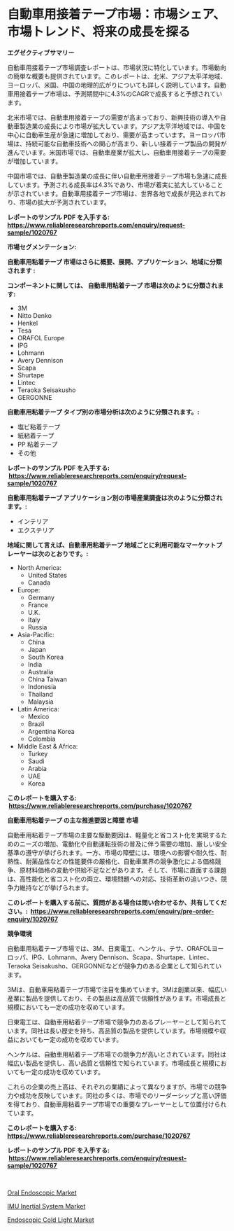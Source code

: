 <p><h1>自動車用接着テープ市場：市場シェア、市場トレンド、将来の成長を探る</h1></p><p><strong>エグゼクティブサマリー</strong></p>
<p><p>自動車用接着テープ市場調査レポートは、市場状況に特化しています。市場動向の簡単な概要も提供されています。このレポートは、北米、アジア太平洋地域、ヨーロッパ、米国、中国の地理的広がりについても詳しく説明しています。自動車用接着テープ市場は、予測期間中に4.3%のCAGRで成長すると予想されています。</p><p>北米市場では、自動車用接着テープの需要が高まっており、新興技術の導入や自動車製造業の成長により市場が拡大しています。アジア太平洋地域では、中国を中心に自動車生産が急速に増加しており、需要が高まっています。ヨーロッパ市場は、持続可能な自動車技術への関心が高まり、新しい接着テープ製品の開発が進んでいます。米国市場では、自動車産業が拡大し、自動車用接着テープの需要が増加しています。</p><p>中国市場では、自動車製造業の成長に伴い自動車用接着テープ市場も急速に成長しています。予測される成長率は4.3%であり、市場が着実に拡大していることが示されています。自動車用接着テープ市場は、世界各地で成長が見込まれており、市場の拡大が予測されています。</p></p>
<p><strong>レポートのサンプル PDF を入手する: <a href="https://www.reliableresearchreports.com/enquiry/request-sample/1020767">https://www.reliableresearchreports.com/enquiry/request-sample/1020767</a></strong></p>
<p><strong>市場セグメンテーション:</strong></p>
<p><strong> 自動車用粘着テープ 市場はさらに概要、展開、アプリケーション、地域に分類されます :</strong></p>
<p><strong>コンポーネントに関しては、 自動車用粘着テープ 市場は次のように分類されます: &nbsp;</strong></p>
<p><ul><li>3M</li><li>Nitto Denko</li><li>Henkel</li><li>Tesa</li><li>ORAFOL Europe</li><li>IPG</li><li>Lohmann</li><li>Avery Dennison</li><li>Scapa</li><li>Shurtape</li><li>Lintec</li><li>Teraoka Seisakusho</li><li>GERGONNE</li></ul></p>
<p><strong> 自動車用粘着テープ タイプ別の市場分析は次のように分類されます。:</strong></p>
<p><ul><li>塩ビ粘着テープ</li><li>紙粘着テープ</li><li>PP 粘着テープ</li><li>その他</li></ul></p>
<p><strong>レポートのサンプル PDF を入手する: &nbsp;<a href="https://www.reliableresearchreports.com/enquiry/request-sample/1020767">https://www.reliableresearchreports.com/enquiry/request-sample/1020767</a></strong></p>
<p><strong> 自動車用粘着テープ アプリケーション別の市場産業調査は次のように分類されます。:</strong></p>
<p><ul><li>インテリア</li><li>エクステリア</li></ul></p>
<p><strong>地域に関して言えば、自動車用粘着テープ 地域ごとに利用可能なマーケットプレーヤーは次のとおりです。:</strong></p>
<p><ul>
    <li>
        North America:
        <ul>
            <li>United States</li>
            <li>Canada</li>
        </ul>
    </li>
    <li>
        Europe:
        <ul>
            <li>Germany</li>
            <li>France</li>
            <li>U.K.</li>
            <li>Italy</li>
            <li>Russia</li>
        </ul>
    </li>
    <li>
        Asia-Pacific:
        <ul>
            <li>China</li>
            <li>Japan</li>
            <li>South Korea</li>
            <li>India</li>
            <li>Australia</li>
            <li>China Taiwan</li>
            <li>Indonesia</li>
            <li>Thailand</li>
            <li>Malaysia</li>
        </ul>
    </li>
    <li>
        Latin America:
        <ul>
            <li>Mexico</li>
            <li>Brazil</li>
            <li>Argentina Korea</li>
            <li>Colombia</li>
        </ul>
    </li>
    <li>
        Middle East & Africa:
        <ul>
            <li>Turkey</li>
            <li>Saudi</li>
            <li>Arabia</li>
            <li>UAE</li>
            <li>Korea</li>
        </ul>
    </li>
    </ul></p>
<p><strong>このレポートを購入する: &nbsp;<a href="https://www.reliableresearchreports.com/purchase/1020767">https://www.reliableresearchreports.com/purchase/1020767</a></strong></p>
<p><strong>自動車用粘着テープ の主な推進要因と障壁 市場</strong></p>
<p><p>自動車用粘着テープ市場の主要な駆動要因は、軽量化と省コスト化を実現するためのニーズの増加、電動化や自動運転技術の普及に伴う需要の増加、厳しい安全基準の遵守が挙げられます。一方、市場の障壁には、環境への影響や耐久性、耐熱性、耐薬品性などの性能要件の厳格化、自動車業界の競争激化による価格競争、原材料価格の変動や供給不足などがあります。そして、市場に直面する課題は、高性能化と省コスト化の両立、環境問題への対応、技術革新の追いつき、競争力維持などが挙げられます。</p></p>
<p><strong>このレポートを購入する前に、質問がある場合は問い合わせるか、共有してください。:&nbsp; <a href="https://www.reliableresearchreports.com/enquiry/pre-order-enquiry/1020767">https://www.reliableresearchreports.com/enquiry/pre-order-enquiry/1020767</a></strong></p>
<p><strong>競争環境</strong></p>
<p><p>自動車用粘着テープ市場では、3M、日東電工、ヘンケル、テサ、ORAFOLヨーロッパ、IPG、Lohmann、Avery Dennison、Scapa、Shurtape、Lintec、Teraoka Seisakusho、GERGONNEなどが競争力のある企業として知られています。</p><p>3Mは、自動車用粘着テープ市場で注目を集めています。3Mは創業以来、幅広い産業に製品を提供しており、その製品は高品質で信頼性があります。市場成長と規模においても一定の成功を収めています。</p><p>日東電工は、自動車用粘着テープ市場で競争力のあるプレーヤーとして知られています。同社は長い歴史を持ち、高品質の製品を提供しています。市場規模や収益においても一定の成功を収めています。</p><p>ヘンケルは、自動車用粘着テープ市場での競争力が高いとされています。同社は幅広い製品を提供し、高い品質と信頼性で知られています。市場成長と規模においても一定の成功を収めています。</p><p>これらの企業の売上高は、それぞれの業績によって異なりますが、市場での競争力や成功を反映しています。同社の多くは、市場でのリーダーシップと高い評価を得ており、自動車用粘着テープ市場での重要なプレーヤーとして位置付けられています。</p></p>
<p><strong>このレポートを購入する: &nbsp; <a href="https://www.reliableresearchreports.com/purchase/1020767">https://www.reliableresearchreports.com/purchase/1020767</a></strong></p>
<p><strong>レポートのサンプル PDF を入手する: &nbsp;<a href="https://www.reliableresearchreports.com/enquiry/request-sample/1020767">https://www.reliableresearchreports.com/enquiry/request-sample/1020767</a></strong><strong></strong></p>
<p>&nbsp;</p>
<p><p><a href="https://view.publitas.com/reportprime-1/oral-endoscopic-market-research-report-the-key-to-successful-business-strategy-forecasted-for-period-from-2023-2030/">Oral Endoscopic Market</a></p><p><a href="https://view.publitas.com/reportprime-1/imu-inertial-system-market-size-global-industry-overview-market-segmentation-and-forecast-2024-to-2031/">IMU Inertial System Market</a></p><p><a href="https://view.publitas.com/reportprime-1/endoscopic-cold-light-market-with-the-goal-of-estimating-the-market-size-and-future-growth-potential-of-various-market-segments-based-on-component-applications-end-user-and-region/">Endoscopic Cold Light Market</a></p></p>